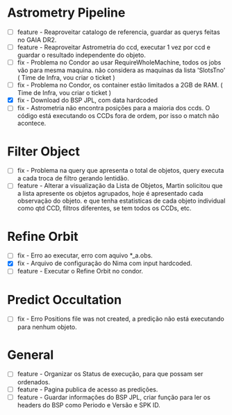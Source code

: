 # Astrometry Pipeline
- [ ] feature - Reaproveitar catalogo de referencia, guardar as querys feitas no GAIA DR2. 
- [ ] feature - Reaproveitar Astrometria do ccd, executar 1 vez por ccd e guardar o resultado independente do objeto.
- [ ] fix - Problema no Condor ao usar RequireWholeMachine, todos os jobs vão para mesma maquina. não considera as maquinas da lista 'SlotsTno' ( Time de Infra, vou criar o ticket )
- [ ] fix - Problema no Condor, os container estão limitados a 2GB de RAM. ( Time de Infra, vou criar o ticket )
- [x] fix - Download do BSP JPL, com data hardcoded
- [ ] fix - Astrometria não encontra posições para a maioria dos ccds. O código está executando os CCDs fora de ordem, por isso o match não acontece. 

# Filter Object
- [ ] fix - Problema na query que apresenta o total de objetos, query executa a cada troca de filtro gerando lentidão. 
- [ ] feature - Alterar a visualização da Lista de Objetos, Martin solicitou que a lista apresente os objetos agrupados, hoje é apresentado cada observação do objeto. e que tenha estatisticas de cada objeto individual como qtd CCD, filtros diferentes, se tem todos os CCDs, etc. 

# Refine Orbit 
- [ ] fix - Erro ao executar, erro com aquivo *_a.obs.  
- [x] fix - Arquivo de configuração do Nima com input hardcoded.   
- [ ] feature - Executar o Refine Orbit no condor. 

# Predict Occultation
- [ ] fix - Erro Positions file was not created, a predição não está executando para nenhum objeto.

# General
- [ ] feature - Organizar os Status de execução, para que possam ser ordenados.
- [ ] feature - Pagina publica de acesso as predições. 
- [ ] feature - Guardar informações do BSP JPL, criar função para ler os headers do BSP como Periodo e Versão e SPK ID. 
